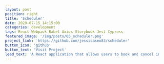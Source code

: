 ```yaml
---
layout: post
position: right
title: 'Scheduler'
date: 2020-07-15 14:15:00
categories: development
tags: React Webpack Babel Axios Storybook Jest Cypress
featured_image: '/img/posts/05_scheduler.png'
project_link: 'https://github.com/jessicaseo83/scheduler'
button_icon: 'github'
button_text: 'Visit Project'
lead_text: 'A React application that allows users to book and cancel interviews.'
---
```

